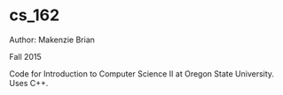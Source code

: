 # cs_162

Author: Makenzie Brian

Fall 2015

Code for Introduction to Computer Science II at Oregon State University. Uses C++.

